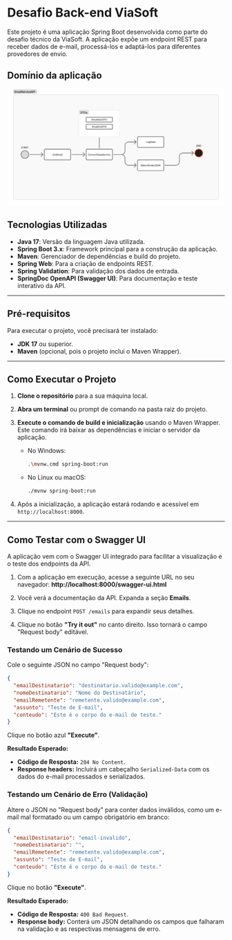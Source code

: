 # Desafio Back-end ViaSoft

Este projeto é uma aplicação Spring Boot desenvolvida como parte do desafio técnico da ViaSoft. A aplicação expõe um endpoint REST para receber dados de e-mail, processá-los e adaptá-los para diferentes provedores de envio.

## Domínio da aplicação
![Diagrama de Domínio](src/main/resources/static/domain.jpg)

## Tecnologias Utilizadas

- **Java 17**: Versão da linguagem Java utilizada.
- **Spring Boot 3.x**: Framework principal para a construção da aplicação.
- **Maven**: Gerenciador de dependências e build do projeto.
- **Spring Web**: Para a criação de endpoints REST.
- **Spring Validation**: Para validação dos dados de entrada.
- **SpringDoc OpenAPI (Swagger UI)**: Para documentação e teste interativo da API.

---

## Pré-requisitos

Para executar o projeto, você precisará ter instalado:

- **JDK 17** ou superior.
- **Maven** (opcional, pois o projeto inclui o Maven Wrapper).

---

## Como Executar o Projeto

1.  **Clone o repositório** para a sua máquina local.

2.  **Abra um terminal** ou prompt de comando na pasta raiz do projeto.

3.  **Execute o comando de build e inicialização** usando o Maven Wrapper. Este comando irá baixar as dependências e iniciar o servidor da aplicação.

    -   No Windows:
        ```bash
        .\mvnw.cmd spring-boot:run
        ```

    -   No Linux ou macOS:
        ```bash
        ./mvnw spring-boot:run
        ```

4.  Após a inicialização, a aplicação estará rodando e acessível em `http://localhost:8000`.

---

## Como Testar com o Swagger UI

A aplicação vem com o Swagger UI integrado para facilitar a visualização e o teste dos endpoints da API.

1.  Com a aplicação em execução, acesse a seguinte URL no seu navegador:
    **http://localhost:8000/swagger-ui.html**

2.  Você verá a documentação da API. Expanda a seção **Emails**.

3.  Clique no endpoint `POST /emails` para expandir seus detalhes.

4.  Clique no botão **"Try it out"** no canto direito. Isso tornará o campo "Request body" editável.

### Testando um Cenário de Sucesso

Cole o seguinte JSON no campo "Request body":

```json
{
  "emailDestinatario": "destinatario.valido@example.com",
  "nomeDestinatario": "Nome do Destinatário",
  "emailRemetente": "remetente.valido@example.com",
  "assunto": "Teste de E-mail",
  "conteudo": "Este é o corpo do e-mail de teste."
}
```

Clique no botão azul **"Execute"**.

**Resultado Esperado:**
- **Código de Resposta:** `204 No Content`.
- **Response headers:** Incluirá um cabeçalho `Serialized-Data` com os dados do e-mail processados e serializados.

### Testando um Cenário de Erro (Validação)

Altere o JSON no "Request body" para conter dados inválidos, como um e-mail mal formatado ou um campo obrigatório em branco:

```json
{
  "emailDestinatario": "email-invalido",
  "nomeDestinatario": "",
  "emailRemetente": "remetente.valido@example.com",
  "assunto": "Teste de E-mail",
  "conteudo": "Este é o corpo do e-mail de teste."
}
```

Clique no botão **"Execute"**.

**Resultado Esperado:**
- **Código de Resposta:** `400 Bad Request`.
- **Response body:** Conterá um JSON detalhando os campos que falharam na validação e as respectivas mensagens de erro.